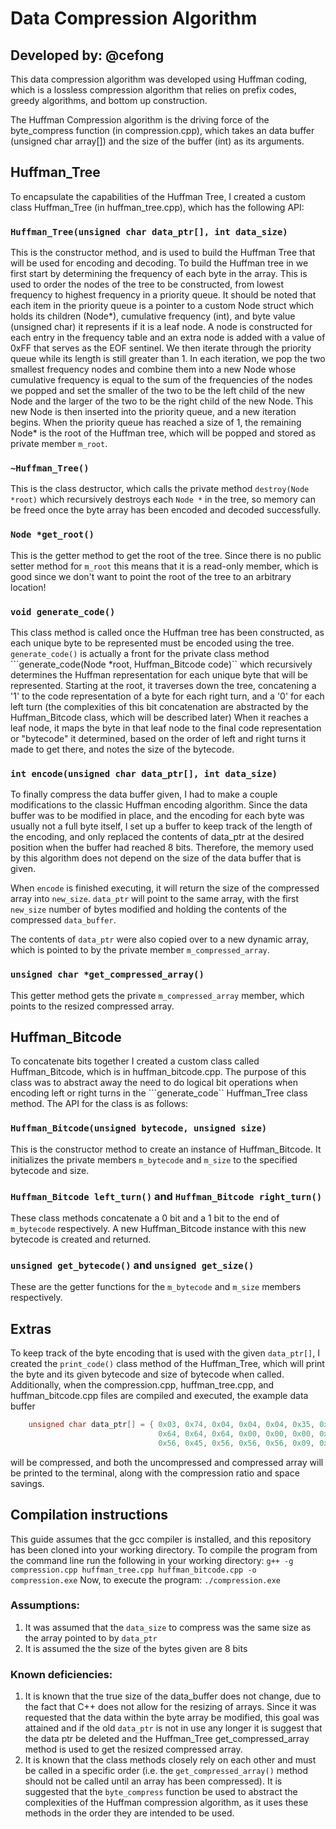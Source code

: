 # Data Compression Algorithm
## Developed by: @cefong

This data compression algorithm was developed using Huffman coding, which is a lossless compression algorithm that relies on prefix codes, greedy algorithms, and bottom up construction.

The Huffman Compression algorithm is the driving force of the byte_compress function (in compression.cpp), which takes an data buffer (unsigned char array[]) and the size of the buffer (int) as its arguments.

## Huffman_Tree
To encapsulate the capabilities of the Huffman Tree, I created a custom class Huffman_Tree (in huffman_tree.cpp), which has the following API:

### ```Huffman_Tree(unsigned char data_ptr[], int data_size)```
This is the constructor method, and is used to build the Huffman Tree that will be used for encoding and decoding. To build the Huffman tree in we first start by determining the frequency of each byte in the array. This is used
to order the nodes of the tree to be constructed, from lowest frequency to highest frequency in a priority queue. It should be noted that each item in the priority queue is a pointer to a custom Node struct which holds its children (Node*), cumulative frequency (int), and byte value (unsigned char) it represents if it is a leaf node. A node is constructed for each entry in the frequency table and an extra node is added with a value of 0xFF that serves as the EOF sentinel. We then iterate through the priority queue while its length is still greater than 1. In each iteration, we pop the two smallest frequency nodes and combine them into a new Node whose cumulative frequency is equal to the sum of the frequencies of the nodes we popped and set the smaller of the two to be the left child of the new Node and the larger of the two to be the right child of the new Node. This new Node is then inserted into the priority queue, and a new iteration begins. When the priority queue has reached a size of 1, the remaining Node* is the root of the Huffman tree, which will be popped and stored as private member ```m_root```.  

### ```~Huffman_Tree()```
This is the class destructor, which calls the private method ```destroy(Node *root)``` which recursively destroys each ```Node *``` in the tree, so memory can be freed once the byte array has been encoded and decoded successfully.

### ```Node *get_root()```
This is the getter method to get the root of the tree. Since there is no public setter method for ```m_root``` this means that it is a read-only member, which is good since we don't want to point the root of the tree to an arbitrary location!

### ```void generate_code()```
This class method is called once the Huffman tree has been constructed, as each unique byte to be represented must be encoded using the tree. ```generate_code()``` is actually a front for the private class method ```generate_code(Node *root, Huffman_Bitcode code)`` which recursively determines the Huffman representation for each unique byte that will be represented. Starting at the root, it traverses down the tree, concatening a '1' to the code representation of a byte for each right turn, and a '0' for each left turn (the complexities of this bit concatenation are abstracted by the Huffman_Bitcode class, which will be described later) When it reaches a leaf node, it maps the byte in that leaf node to the final code representation or "bytecode" it determined, based on the order of left and right turns it made to get there, and notes the size of the bytecode.

### ```int encode(unsigned char data_ptr[], int data_size)```
To finally compress the data buffer given, I had to make a couple modifications to the classic Huffman encoding algorithm. Since the 
data buffer was to be modified in place, and the encoding for each byte was usually not a full byte itself, I set up a buffer to keep track of the length of the encoding, and only replaced the contents of data_ptr at the desired position when the buffer had reached 8 bits. Therefore, the memory used by this algorithm does not depend on the size of the data buffer that is given.

When ```encode``` is finished executing, it will return the size of the compressed array into ```new_size```. ```data_ptr``` will point to the same array, with 
the first ```new_size``` number of bytes modified and holding the contents of the compressed ```data_buffer```.

The contents of ```data_ptr``` were also copied over to a new dynamic array, which is pointed to by the private member ```m_compressed_array```. 

### ```unsigned char *get_compressed_array()```
This getter method gets the private ```m_compressed_array``` member, which points to the resized compressed array. 

## Huffman_Bitcode
To concatenate bits together I created a custom class called Huffman_Bitcode, which is in huffman_bitcode.cpp. The purpose of this class was to abstract away the need to do logical bit operations when encoding left or right turns in the ```generate_code`` Huffman_Tree class method. The API for the class is as follows:

### ```Huffman_Bitcode(unsigned bytecode, unsigned size)```
This is the constructor method to create an instance of Huffman_Bitcode. It initializes the private members ```m_bytecode``` and ```m_size``` to the specified bytecode and size. 

### ```Huffman_Bitcode left_turn()``` and ```Huffman_Bitcode right_turn()```
These class methods concatenate a 0 bit and a 1 bit to the end of ```m_bytecode``` respectively. A new Huffman_Bitcode instance with this new bytecode is created and returned.

### ```unsigned get_bytecode()``` and ```unsigned get_size()```
These are the getter functions for the ```m_bytecode``` and ```m_size``` members respectively. 

## Extras
To keep track of the byte encoding that is used with the given ```data_ptr[]```, I created the ```print_code()``` class method of the Huffman_Tree, which will print the byte and its given bytecode and size of bytecode when called. 
Additionally, when the compression.cpp, huffman_tree.cpp, and huffman_bitcode.cpp files are compiled and executed, the example data buffer
```c++
    unsigned char data_ptr[] = { 0x03, 0x74, 0x04, 0x04, 0x04, 0x35, 0x35, 0x64, 
                                 0x64, 0x64, 0x64, 0x00, 0x00, 0x00, 0x00, 0x00,
                                 0x56, 0x45, 0x56, 0x56, 0x56, 0x09, 0x09, 0x09 };
```
will be compressed, and both the uncompressed and compressed array will be printed to the terminal, along with the compression ratio and space savings.

## Compilation instructions
This guide assumes that the gcc compiler is installed, and this repository has been cloned into your working directory.
To compile the program from the command line run the following in your working directory:
```g++ -g compression.cpp huffman_tree.cpp huffman_bitcode.cpp -o compression.exe```
Now, to execute the program:
```./compression.exe```

### Assumptions:
1. It was assumed that the ```data_size``` to compress was the same size as the array pointed to by ```data_ptr```
2. It is assumed the the size of the bytes given are 8 bits

### Known deficiencies:
1. It is known that the true size of the data_buffer does not change, due to the fact that C++ does not allow for the resizing of arrays. Since it was requested that the data within the byte array be modified, this goal was attained and if the old ```data_ptr``` is not in use any longer it is suggest that the data ptr be deleted and the Huffman_Tree get_compressed_array method is used to get the resized compressed array.
2. It is known that the class methods closely rely on each other and must be called in a specific order (i.e. the ```get_compressed_array()``` method should not be called until an array has been compressed). It is suggested that the ```byte_compress``` function be used to abstract the complexities of the Huffman compression algorithm, as it uses these methods in the order they are intended to be used.